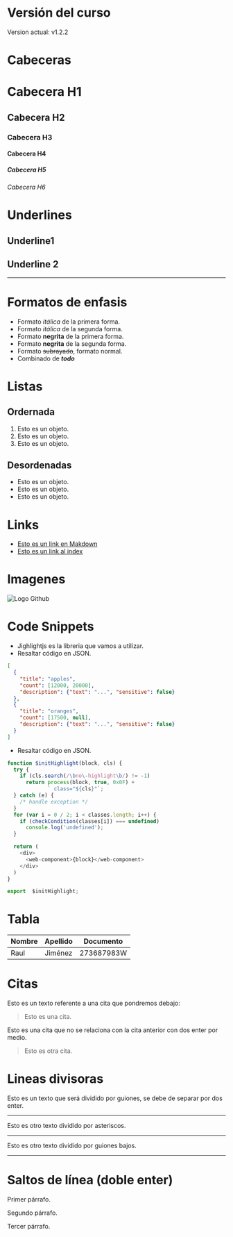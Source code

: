 # Versión del curso
Version actual: v1.2.2

# Cabeceras
# Cabecera H1
## Cabecera H2
### Cabecera H3
#### Cabecera H4
##### Cabecera H5
###### Cabecera H6

# Underlines
Underline1
----------

Underline 2
-----------
-----------

# Formatos de enfasis
- Formato *itálica* de la primera forma.
- Formato _itálica_ de la segunda forma.
- Formato **negrita** de la primera forma.
- Formato __negrita__ de la segunda forma.
- Formato ~~subrayado~~, formato normal.
- Combinado de *__todo__*

# Listas
## Ordernada
1. Esto es un objeto.
2. Esto es un objeto.
3. Esto es un objeto.

## Desordenadas
- Esto es un objeto.
- Esto es un objeto.
- Esto es un objeto.

# Links
- [Esto es un link en Makdown](http://www.google.es)
- [Esto es un link al index](index.html)

# Imagenes
![Logo Github](https://www.webbyline.com/site/wp-content/plugins/screets-lc/assets/img/night-bird-logo-200px.png)

# Code Snippets
- Jighlightjs es la libreria que vamos a utilizar.
- Resaltar código en JSON.
```JSON
[
  {
    "title": "apples",
    "count": [12000, 20000],
    "description": {"text": "...", "sensitive": false}
  },
  {
    "title": "oranges",
    "count": [17500, null],
    "description": {"text": "...", "sensitive": false}
  }
]
```
- Resaltar código en JSON.
```JAVASCRIPT
function $initHighlight(block, cls) {
  try {
    if (cls.search(/\bno\-highlight\b/) != -1)
      return process(block, true, 0x0F) +
             ` class="${cls}"`;
  } catch (e) {
    /* handle exception */
  }
  for (var i = 0 / 2; i < classes.length; i++) {
    if (checkCondition(classes[i]) === undefined)
      console.log('undefined');
  }

  return (
    <div>
      <web-component>{block}</web-component>
    </div>
  )
}

export  $initHighlight;
```

# Tabla
| Nombre | Apellido | Documento |
| ------ | -------- | --------- |
| Raul | Jiménez | 273687983W |

# Citas
Esto es un texto referente a una cita que pondremos debajo:
> Esto es una cita.

Esto es una cita que no se relaciona con la cita anterior con dos enter por medio.
> Esto es otra cita.

# Lineas divisoras
Esto es un texto que será dividido por guiones, se debe de separar por dos enter.

---
Esto es otro texto dividido por asteriscos.

***
Esto es otro texto dividido por guiones bajos.

___

# Saltos de línea (doble enter)
Primer párrafo.

Segundo párrafo.

Tercer párrafo.